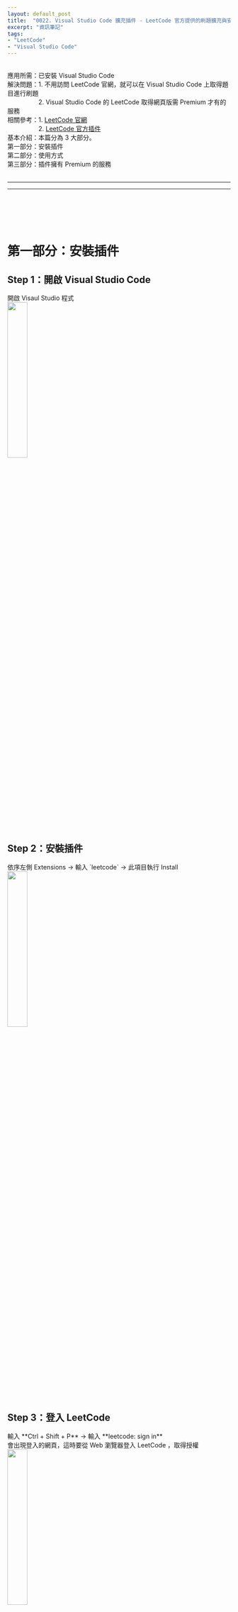 ```yaml
---
layout: default_post
title:  "0022. Visual Studio Code 擴充插件 - LeetCode 官方提供的刷題擴充與安裝方法"
excerpt: "資訊筆記"
tags: 
- "LeetCode"
- "Visual Studio Code"
---
```


<div class="summary">
<br/>應用所需：已安裝 Visual Studio Code
<br/>解決問題：1. 不用訪問 LeetCode 官網，就可以在 Visual Studio Code 上取得題目進行刷題
<br/>&emsp;&emsp;&emsp;&emsp;&emsp;2. Visual Studio Code 的 LeetCode 取得網頁版需 Premium 才有的服務
<br/>相關參考：1. <a href="https://leetcode.com/">LeetCode 官網</a>
<br/>&emsp;&emsp;&emsp;&emsp;&emsp;2. <a href="https://marketplace.visualstudio.com/items?itemName=LeetCode.vscode-leetcode&ssr=false#overview">LeetCode 官方插件</a>
<br/>基本介紹：本篇分為 3 大部分。
<br/>第一部分：安裝插件
<br/>第二部分：使用方式
<br/>第三部分：插件擁有 Premium 的服務
</div>

<div class="title">
    <br/><hr class="titleinner">
	<span></span>
	<hr class="titleinner"><br/>
</div>

<br/><br/>
<h1>第一部分：安裝插件</h1>

<h2>Step 1：開啟 Visual Studio Code</h2>
開啟 Visaul Studio 程式
<br/><img src="/assets/image/Infomation/2025_12_06/001.png" alt="" width="30%" height="30%" />
<br/><br/>

<h2>Step 2：安裝插件</h2>
依序左側 Extensions -> 輸入 `leetcode` -> 此項目執行 Install 
<br/><img src="/assets/image/Infomation/2025_12_06/001_1.png" alt="" width="30%" height="30%" />
<br/><br/>

<h2>Step 3：登入 LeetCode</h2>
輸入 **Ctrl + Shift + P** -> 輸入 **leetcode: sign in** 
<br/>會出現登入的網頁，這時要從 Web 瀏覽器登入 LeetCode ，取得授權
<br/><img src="/assets/image/Infomation/2025_12_06/001_2.png" alt="" width="30%" height="30%" />
<br/><br/>

<h2>Step 3：登入 LeetCode</h2>
輸入 **Ctrl + Shift + P** -> 輸入 **leetcode: sign in** 
<br/>會出現登入的網頁，這時要從 Web 瀏覽器登入 LeetCode ，取得授權
<br/><img src="/assets/image/Infomation/2025_12_06/001_2.png" alt="" width="30%" height="30%" />
<br/><br/>


<h2>Step 4：執行授權</h2>
登入後，選擇 Open Visual Studio Code
<br/><img src="/assets/image/Infomation/2025_12_06/002.png" alt="" width="30%" height="30%" />
<br/>
<br/>允許授權，插件就能從 Visual Studio Code 使用
<br/><img src="/assets/image/Infomation/2025_12_06/003.png" alt="" width="30%" height="30%" />
<br/><br/>


<br/><br/>
<h1>第二部分：使用方式</h1>

<h2>Step 1：左側 Menu 執行插件</h2>
授權成功後，Visual Studio Code 左側會出現 Leetcode 插件，點擊後會出現條目，可以展開
<br/>以下是定義：

{:class="table table-bordered"}
| 項目   | 內容 | 
| ---    | --- |
| All   | 全部題目
| Difficulty   | 難度區分，分成 Easy / Medium / Hard
| Company   | 大公司面試考過的題目
| Favorite  | 自己帳號設定的 **我的最愛** 

<br/><img src="/assets/image/Infomation/2025_12_06/005.png" alt="" width="30%" height="30%" />
<br/><br/>


<h2>Step 2：與帳戶的聯動性</h2>
打勾任意一個條目，也可以觀察到是否自己已經做過，已經完成過的會出現 √
<br/><img src="/assets/image/Infomation/2025_12_06/004.png" alt="" width="30%" height="30%" />
<br/><br/>

<h2>Step 3：方便的題目檢閱</h2>
未來就可以在方便的用 VsCode 瀏覽題目，不用經過 Web 的渲染
<br/><img src="/assets/image/Infomation/2025_12_06/005_2.png" alt="" width="30%" height="30%" />
<br/><br/>



<br/><br/>
<h1>第三部分：插件擁有 Premium 的服務</h1>

<h2>Step 1：公司的面試題目</h2>
常見的公司有 Adobe、Google、Apple、Linkedin 等，在 Visual Studio Code 中的 Company 條目都會出現
<br/><img src="/assets/image/Infomation/2025_12_06/006.png" alt="" width="30%" height="30%" />
<br/><br/>

<h2>Step 2：對照 Leetcode 網頁版</h2>
對照 LeetCode 官方的網頁版，在右側也會出現公司考過的題目
<br/><img src="/assets/image/Infomation/2025_12_06/007.png" alt="" width="30%" height="30%" />
<br/><br/>

<h2>Step 3：Premium 的功能在 VSCode</h2>
以 Linkedin 為例，左側是 VsCode ，右側是 LeetCode 網頁版 (如下圖)
<br/>網頁版需要 Premium 權限才可以檢視公司的考試題目，但是 VsCode 的 LeetCode 官方插件提供了此功能
<br/><img src="/assets/image/Infomation/2025_12_06/008.png" alt="" width="30%" height="30%" />
<br/>
<br/>補充：有鎖住 🔒 的題目，仍需要真正購買 Premium (無論是 Web , Vs插件)
<br/><img src="/assets/image/Infomation/2025_12_06/009.png" alt="" width="30%" height="30%" />
<br/><br/>

